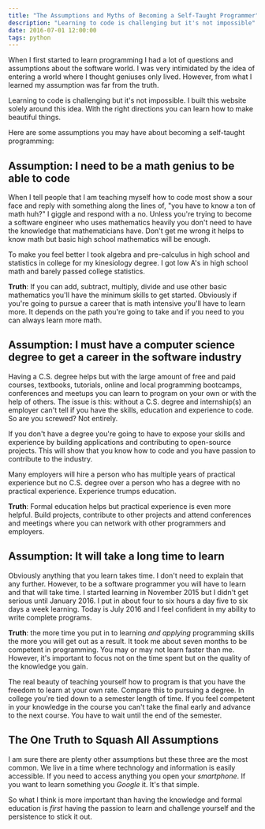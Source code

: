 ```yaml
---
title: "The Assumptions and Myths of Becoming a Self-Taught Programmer"
description: "Learning to code is challenging but it's not impossible"
date: 2016-07-01 12:00:00
tags: python
---
```


When I first started to learn programming I had a lot of questions and assumptions about the software world. I was very intimidated by the idea of entering a world where I thought geniuses only lived. However, from what I learned my assumption was far from the truth.

Learning to code is challenging but it's not impossible. I built this website solely around this idea. With the right directions you can learn how to make beautiful things.

Here are some assumptions you may have about becoming a self-taught programming:

## Assumption: I need to be a math genius to be able to code

When I tell people that I am teaching myself how to code most show a sour face and reply with something along the lines of, "you have to know a ton of math huh?" I giggle and respond with a no. Unless you're trying to become a software engineer who uses mathematics heavily you don't need to have the knowledge that mathematicians have. Don't get me wrong it helps to know math but basic high school mathematics will be enough.

To make you feel better I took algebra and pre-calculus in high school and statistics in college for my kinesiology degree. I got low A's in high school math and barely passed college statistics.

**Truth**: If you can add, subtract, multiply, divide and use other basic mathematics you'll have the minimum skills to get started. Obviously if you're going to pursue a career that is math intensive you'll have to learn more. It depends on the path you're going to take and if you need to you can always learn more math. 

## Assumption: I must have a computer science degree to get a career in the software industry

Having a C.S. degree helps but with the large amount of free and paid courses, textbooks, tutorials, online and local programming bootcamps, conferences and meetups you can learn to program on your own or with the help of others. The issue is this: without a C.S. degree and internship(s) an employer can't tell if you have the skills, education and experience to code. So are you screwed? Not entirely.

If you don't have a degree you're going to have to expose your skills and experience by building applications and contributing to open-source projects. This will show that you know how to code and you have passion to contribute to the industry.

Many employers will hire a person who has multiple years of practical experience but no C.S. degree over a person who has a degree with no practical experience. Experience trumps education.

**Truth**: Formal education helps but practical experience is even more helpful. Build projects, contribute to other projects and attend conferences and meetings where you can network with other programmers and employers.

## Assumption: It will take a long time to learn

Obviously anything that you learn takes time. I don't need to explain that any further. However, to be a software programmer you will have to learn and that will take time. I started learning in November 2015 but I didn't get serious until January 2016. I put in about four to six hours a day five to six days a week learning. Today is July 2016 and I feel confident in my ability to write complete programs. 

**Truth**: the more time you put in to learning *and applying* programming skills the more you will get out as a result. It took me about seven months to be competent in programming. You may or may not learn faster than me. However, it's important to focus not on the time spent but on the quality of the knowledge you gain.

The real beauty of teaching yourself how to program is that you have the freedom to learn at your own rate. Compare this to pursuing a degree. In college you're tied down to a semester length of time. If you feel competent in your knowledge in the course you can't take the final early and advance to the next course. You have to wait until the end of the semester. 

## The One Truth to Squash All Assumptions

I am sure there are plenty other assumptions but these three are the most common. We live in a time where technology and information is easily accessible. If you need to access anything you open your *smartphone*. If you want to learn something you *Google* it. It's that simple. 

So what I think is more important than having the knowledge and formal education is *first* having the passion to learn and challenge yourself and the persistence to stick it out.
